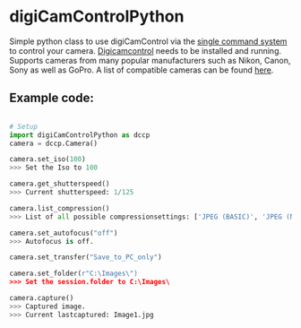 # digiCamControlPython

Simple python class to use digiCamControl via the [single command system](https://digicamcontrol.com/doc/userguide/remoteutil) to control your camera. [Digicamcontrol](https://digicamcontrol.com/) needs to be installed and running. Supports cameras from many popular manufacturers such as Nikon, Canon, Sony as well as GoPro. A list of compatible cameras can be found [here](https://digicamcontrol.com/cameras).

## Example code:
``` Python

# Setup
import digiCamControlPython as dccp
camera = dccp.Camera()

camera.set_iso(100)
>>> Set the Iso to 100

camera.get_shutterspeed()
>>> Current shutterspeed: 1/125

camera.list_compression()
>>> List of all possible compressionsettings: ['JPEG (BASIC)', 'JPEG (NORMAL)', 'JPEG (FINE)', 'RAW', 'RAW + JPEG (BASIC)', 'RAW + JPEG (NORMAL)', 'RAW + JPEG (FINE)']

camera.set_autofocus("off")
>>> Autofocus is off.

camera.set_transfer("Save_to_PC_only")

camera.set_folder(r"C:\Images\")
>>> Set the session.folder to C:\Images\

camera.capture()
>>> Captured image.
>>> Current lastcaptured: Image1.jpg

```


